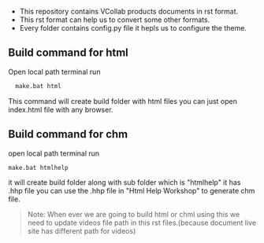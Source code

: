 
- This repository contains VCollab products documents in rst format.  
- This rst format can help us to convert some other formats.
- Every folder contains config.py file it hepls us to configure the theme.
## Build command for html 
 Open local path terminal run 
     
     
```sh
  make.bat html
```


  This command will create build folder with html files you can just open index.html file with any browser.
## Build command for chm 
open local path terminal run


```sh
make.bat htmlhelp
```


 it will create build folder along with sub folder which is "htmlhelp" it has .hhp file 
 you can use the .hhp file in "Html Help Workshop" to generate chm file.  
> Note: When ever we are going to build html or chml using this we need to update videos file path in this rst files.(because document live site has different path for videos)

